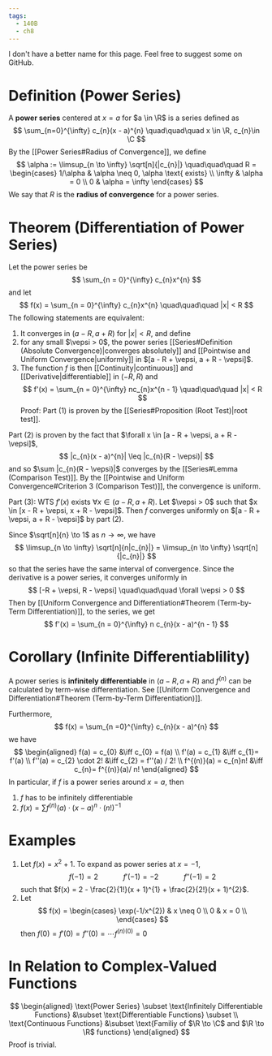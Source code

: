 ```yaml
---
tags:
  - 140B
  - ch8
---
```

I don't have a better name for this page. Feel free to suggest some on GitHub. 

# Definition (Power Series)
A **power series** centered at $x = a$ for $a \in \R$ is a series defined as 
$$
\sum_{n=0}^{\infty} c_{n}(x - a)^{n} 
\quad\quad\quad x \in \R, c_{n}\in \C
$$
By the [[Power Series#Radius of Convergence]], we define
$$
\alpha := \limsup_{n \to \infty} \sqrt[n]{|c_{n}|} 
\quad\quad\quad
R = \begin{cases}
1/\alpha & \alpha \neq 0, \alpha \text{ exists} \\
\infty & \alpha = 0 \\ 
0 & \alpha = \infty
\end{cases}
$$
We say that $R$ is the **radius of convergence** for a power series. 

# Theorem (Differentiation of Power Series)
Let the power series be 
$$
\sum_{n = 0}^{\infty} c_{n}x^{n}
$$
and let 
$$
f(x) = \sum_{n = 0}^{\infty} c_{n}x^{n} 
\quad\quad\quad
|x| < R
$$
The following statements are equivalent:
1. It converges in $(a - R, a + R)$  for $|x| < R$, and define 
2. for any small $\vepsi > 0$, the power series [[Series#Definition (Absolute Convergence)|converges absolutely]] and [[Pointwise and Uniform Convergence|uniformly]] in $[a - R + \vepsi, a + R - \vepsi]$. 
3. The function $f$ is then [[Continuity|continuous]] and [[Derivative|differentiable]] in $(-R, R)$ and 
$$
f'(x) = \sum_{n = 0}^{\infty} nc_{n}x^{n - 1} 
\quad\quad\quad
|x| < R
$$
Proof: 
Part $(1)$ is proven by the [[Series#Proposition (Root Test)|root test]].

Part $(2)$ is proven by the fact that $\forall x \in [a - R + \vepsi, a + R - \vepsi]$, 
$$
|c_{n}(x - a)^{n}| \leq |c_{n}(R - \vepsi)|
$$
and so $\sum |c_{n}(R - \vepsi)|$ converges by the [[Series#Lemma (Comparison Test)]]. By the [[Pointwise and Uniform Convergence#Criterion 3 (Comparison Test)]], the convergence is uniform. 

Part $(3)$:
WTS $f'(x)$ exists $\forall x \in (a - R, a + R)$. Let $\vepsi > 0$ such that $x \in [x - R + \vepsi, x + R - \vepsi]$. Then $f$ converges uniformly on $[a - R + \vepsi, a + R - \vepsi]$ by part $(2)$. 

Since $\sqrt[n]{n} \to 1$ as $n \to \infty$, we have 
$$
\limsup_{n \to \infty} \sqrt[n]{n|c_{n}|} = \limsup_{n \to \infty} \sqrt[n]{|c_{n}|}
$$
so that the series have the same interval of convergence. Since the derivative is a power series, it converges uniformly in 
$$
[-R + \vepsi, R - \vepsi] 
\quad\quad\quad \forall \vepsi > 0
$$
Then by [[Uniform Convergence and Differentiation#Theorem (Term-by-Term Differentiation)]], to the series, we get 
$$
f'(x) = \sum_{n = 0}^{\infty} n c_{n}(x - a)^{n - 1}
$$

# Corollary (Infinite Differentiablility)
A power series is **infinitely differentiable** in $(a - R, a + R)$ and $f^{(n)}$ can be calculated by term-wise differentiation. See [[Uniform Convergence and Differentiation#Theorem (Term-by-Term Differentiation)]]. 

Furthermore, 
$$
f(x) = \sum_{n  =0}^{\infty} c_{n}(x - a)^{n}
$$
we have 
$$
\begin{aligned}
f(a) = c_{0} &\iff c_{0} = f(a) \\ 
f'(a) = c_{1} &\iff c_{1}= f'(a) \\ 
f''(a) = c_{2} \cdot 2! &\iff c_{2} = f''(a) / 2! \\ 
f^{(n)}(a) = c_{n}n! &\iff c_{n}= f^{(n)}(a)/ n!
\end{aligned}
$$
In particular, if $f$ is a power series around $x = a$, then 
1. $f$ has to be infinitely differentiable
2. $f(x) = \sum f^{(n)}(a) \cdot (x - a)^{n} \cdot (n!)^{-1}$ 

# Examples
1. Let $f(x) = x^{2}+ 1$. To expand as power series at $x = -1$, 
	$$
	f(-1) = 2 
	\quad\quad\quad
	f'(-1) = -2 
	\quad\quad\quad
	f''(-1) = 2
	$$
	such that $f(x) = 2 - \frac{2}{1!}(x + 1)^{1} + \frac{2}{2!}(x + 1)^{2}$. 
2. Let 
	$$
	f(x) = \begin{cases}
	\exp(-1/x^{2})  & x \neq 0 \\
    0  & x = 0 \\
 \end{cases}
	$$
	then $f(0) = f'(0) = f''(0) = \cdots f^{(n)(0)} = 0$ 
	
# In Relation to Complex-Valued Functions
$$
\begin{aligned}
\text{Power Series} 
\subset 
\text{Infinitely Differentiable Functions} 
&\subset 
\text{Differentiable Functions} 
\subset \\
\text{Continuous Functions}
&\subset 
\text{Familiy of $\R \to \C$ and $\R \to \R$ functions}
\end{aligned}
$$
Proof is trivial. 